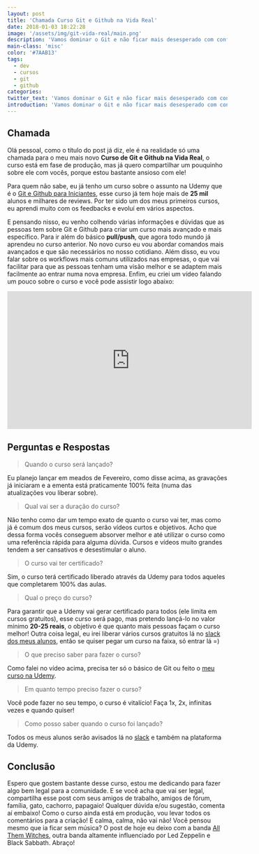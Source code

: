 ```yaml
---
layout: post
title: 'Chamada Curso Git e Github na Vida Real'
date: 2018-01-03 18:22:28
image: '/assets/img/git-vida-real/main.png'
description: 'Vamos dominar o Git e não ficar mais desesperado com conflitos e arquivos perdidos!'
main-class: 'misc'
color: '#7AAB13'
tags:
  - dev
  - cursos
  - git
  - github
categories:
twitter_text: 'Vamos dominar o Git e não ficar mais desesperado com conflitos e arquivos perdidos!'
introduction: 'Vamos dominar o Git e não ficar mais desesperado com conflitos e arquivos perdidos!'
---
```


## Chamada

Olá pessoal, como o título do post já diz, ele é na realidade só uma chamada para o meu mais novo **Curso de Git e Github na Vida Real**, o curso está em fase de produção, mas já quero compartilhar um pouquinho sobre ele com vocês, porque estou bastante ansioso com ele!

Para quem não sabe, eu já tenho um curso sobre o assunto na Udemy que é o [Git e Github para Iniciantes](https://www.udemy.com/git-e-github-para-iniciantes/), esse curso já tem hoje mais de **25 mil** alunos e milhares de reviews. Por ter sido um dos meus primeiros cursos, eu aprendi muito com os feedbacks e evoluí em vários aspectos.

E pensando nisso, eu venho colhendo várias informações e dúvidas que as pessoas tem sobre Git e Github para criar um curso mais avançado e mais específico. Para ir além do básico **pull/push**, que agora todo mundo já aprendeu no curso anterior. No novo curso eu vou abordar comandos mais avançados e que são necessários no nosso cotidiano. Além disso, eu vou falar sobre os workflows mais comuns utilizados nas empresas, o que vai facilitar para que as pessoas tenham uma visão melhor e se adaptem mais facilmente ao entrar numa nova empresa. Enfim, eu criei um vídeo falando um pouco sobre o curso e você pode assistir logo abaixo:

<iframe width="560" height="315" src="https://www.youtube.com/embed/SycgKYTKS5Q" frameborder="0" gesture="media" allow="encrypted-media" allowfullscreen></iframe>

## Perguntas e Respostas

> Quando o curso será lançado?

Eu planejo lançar em meados de Fevereiro, como disse acima, as gravações já iniciaram e a ementa está praticamente 100% feita (numa das atualizações vou liberar sobre).

> Qual vai ser a duração do curso?

Não tenho como dar um tempo exato de quanto o curso vai ter, mas como já é comum dos meus cursos, serão vídeos curtos e objetivos. Acho que dessa forma vocês conseguem absorver melhor e até utilizar o curso como uma referência rápida para alguma dúvida. Cursos e vídeos muito grandes tendem a ser cansativos e desestimular o aluno.

> O curso vai ter certificado?

Sim, o curso terá certificado liberado através da Udemy para todos aqueles que completarem 100% das aulas.

> Qual o preço do curso?

Para garantir que a Udemy vai gerar certificado para todos (ele limita em cursos gratuitos), esse curso será pago, mas pretendo lançá-lo no valor mínimo **20-25 reais**, o objetivo é que quanto mais pessoas façam o curso melhor! Outra coisa legal, eu irei liberar vários cursos gratuitos lá no [slack dos meus alunos](https://bit.ly/slack-will), então se quiser pegar um curso na faixa, só entrar lá =)

> O que preciso saber para fazer o curso?

Como falei no vídeo acima, precisa ter só o básico de Git ou feito o [meu curso na Udemy](https://www.udemy.com/git-e-github-para-iniciantes/).

> Em quanto tempo preciso fazer o curso?

Você pode fazer no seu tempo, o curso é vitalício! Faça 1x, 2x, infinitas vezes e quando quiser!

> Como posso saber quando o curso foi lançado?

Todos os meus alunos serão avisados lá no [slack](https://bit.ly/slack-will) e também na plataforma da Udemy.

## Conclusão

Espero que gostem bastante desse curso, estou me dedicando para fazer algo bem legal para a comunidade. E se você acha que vai ser legal, compartilha esse post com seus amigos de trabalho, amigos de fórum, família, gato, cachorro, papagaio! Qualquer dúvida e/ou sugestão, comenta aí embaixo! Como o curso ainda está em produção, vou levar todos os comentários para a criação! E calma, calma, não vai não! Você pensou mesmo que ia ficar sem música? O post de hoje eu deixo com a banda [All Them Witches](https://open.spotify.com/artist/29Wmfm1CojrjQ3aQP0FI65), outra banda altamente influenciado por Led Zeppelin e Black Sabbath. Abraço!
